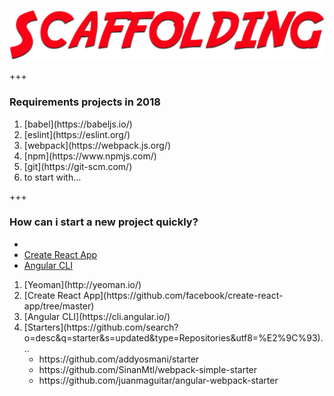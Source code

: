 ![scaffolding](assets/img/scaffolding.png)

+++

### Requirements projects in 2018

<ol>
  <li class="fragment">[babel](https://babeljs.io/)</li>
  <li class="fragment">[eslint](https://eslint.org/)</li>
  <li class="fragment">[webpack](https://webpack.js.org/)</li>
  <li class="fragment">[npm](https://www.npmjs.com/)</li>
  <li class="fragment">[git](https://git-scm.com/)</li>
  <li class="fragment">to start with...</li>
</ol>

+++

### How can i start a new project quickly?

- 
- [Create React App](https://github.com/facebook/create-react-app/tree/master)
- [Angular CLI](https://cli.angular.io/)
<ol>
  <li class="fragment">[Yeoman](http://yeoman.io/)</li>
  <li class="fragment">[Create React App](https://github.com/facebook/create-react-app/tree/master)</li>
  <li class="fragment">[Angular CLI](https://cli.angular.io/)</li>
  <li class="fragment">
    [Starters](https://github.com/search?o=desc&q=starter&s=updated&type=Repositories&utf8=%E2%9C%93)...
    <ul>
      <li class="fragment">https://github.com/addyosmani/starter</li>
      <li class="fragment">https://github.com/SinanMtl/webpack-simple-starter</li>
      <li class="fragment">https://github.com/juanmaguitar/angular-webpack-starter</li>
    </ul>
  </li>

</ol>

